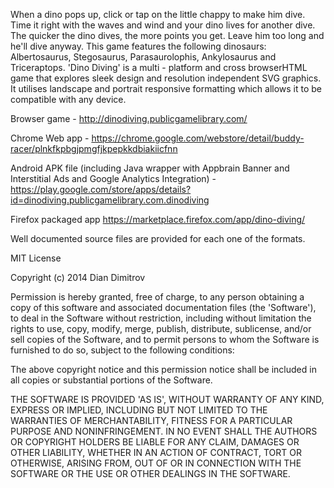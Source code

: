 When a dino pops up, click or tap on the little chappy to make him dive. Time it right with the waves and wind and your dino lives for another dive. The quicker the dino dives, the more points you get. 
Leave him too long and he'll dive anyway. This game features the following dinosaurs: Albertosaurus, Stegosaurus, Parasaurolophis, Ankylosaurus and Triceraptops.
'Dino Diving' is a multi - platform and cross browserHTML game that explores sleek design and resolution independent SVG graphics. It utilises landscape and portrait responsive formatting which allows it to be compatible with any device.

Browser game - http://dinodiving.publicgamelibrary.com/

Chrome Web app - https://chrome.google.com/webstore/detail/buddy-racer/plnkfkpbgjpmgfjkpepkkdbiakiicfnn

Android APK file (including Java wrapper with Appbrain Banner and Interstitial Ads and Google Analytics Integration) - https://play.google.com/store/apps/details?id=dinodiving.publicgamelibrary.com.dinodiving

Firefox packaged app https://marketplace.firefox.com/app/dino-diving/

Well documented source files are provided for each one of the formats.

MIT License

Copyright (c) 2014 Dian Dimitrov

Permission is hereby granted, free of charge, to any person obtaining a copy of this software and associated documentation files (the 'Software'), to deal in the Software without restriction, including without limitation the rights to use, copy, modify, merge, publish, distribute, sublicense, and/or sell copies of the Software, and to permit persons to whom the Software is furnished to do so, subject to the following conditions:

The above copyright notice and this permission notice shall be included in all copies or substantial portions of the Software.

THE SOFTWARE IS PROVIDED 'AS IS', WITHOUT WARRANTY OF ANY KIND, EXPRESS OR IMPLIED, INCLUDING BUT NOT LIMITED TO THE WARRANTIES OF MERCHANTABILITY, FITNESS FOR A PARTICULAR PURPOSE AND NONINFRINGEMENT. IN NO EVENT SHALL THE AUTHORS OR COPYRIGHT HOLDERS BE LIABLE FOR ANY CLAIM, DAMAGES OR OTHER LIABILITY, WHETHER IN AN ACTION OF CONTRACT, TORT OR OTHERWISE, ARISING FROM, OUT OF OR IN CONNECTION WITH THE SOFTWARE OR THE USE OR OTHER DEALINGS IN THE SOFTWARE.
